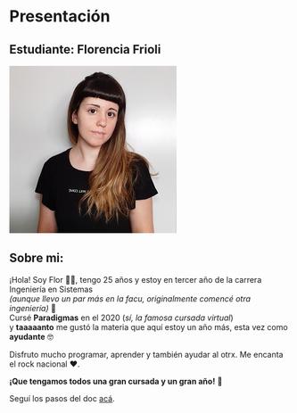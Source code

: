 # Presentación

## Estudiante: Florencia Frioli
![mi foto](florfrioli.jpg)

## Sobre mi:
¡Hola! Soy Flor :raising_hand_woman:, tengo 25 años y estoy en tercer año de la carrera Ingeniería en Sistemas  
*(aunque llevo un par más en la facu, originalmente comencé otra ingeniería)* :eyes:  
Cursé **Paradigmas** en el 2020 (*sí, la famosa cursada virtual*)  
y **taaaaanto** me gustó la materia que aquí estoy un año más, esta vez como **ayudante** :nerd_face:  
  
Disfruto mucho programar, aprender y también ayudar al otrx. Me encanta el rock nacional :heart:.

**¡Que tengamos todos una gran cursada y un gran año!** :beers:  
  
    

Seguí los pasos del doc [acá](https://docs.google.com/document/d/e/2PACX-1vTNHQ5dzaVFhKPd4UxLOGhZa9Ix_bDgpyIftq4gqzz7674dHmHkcH2oH9TpQ_TsghZkiSPBoUm2ftzM/pub).
